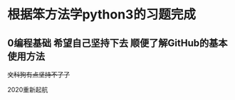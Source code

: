 # 根据笨方法学python3的习题完成
0编程基础 希望自己坚持下去 顺便了解GitHub的基本使用方法
------------------------------
~~文科狗有点坚持不了了~~

2020重新起航
